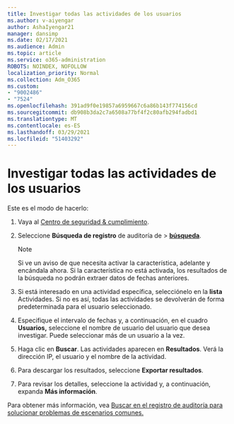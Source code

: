 ```yaml
---
title: Investigar todas las actividades de los usuarios
ms.author: v-aiyengar
author: AshaIyengar21
manager: dansimp
ms.date: 02/17/2021
ms.audience: Admin
ms.topic: article
ms.service: o365-administration
ROBOTS: NOINDEX, NOFOLLOW
localization_priority: Normal
ms.collection: Adm_O365
ms.custom:
- "9002486"
- "7524"
ms.openlocfilehash: 391ad9f0e19857a6959667c6a86b143f774156cd
ms.sourcegitcommit: db908b3da2c7a6508a77bf4f2c80afb294fadbd1
ms.translationtype: MT
ms.contentlocale: es-ES
ms.lasthandoff: 03/29/2021
ms.locfileid: "51403292"
---
```

# <a name="investigate-all-the-users-activities"></a>Investigar todas las actividades de los usuarios

Este es el modo de hacerlo:

1. Vaya al [Centro de seguridad & cumplimiento](https://go.microsoft.com/fwlink/p/?linkid=2077143).
1. Seleccione **Búsqueda de registro** de auditoría de  >  **[búsqueda](https://go.microsoft.com/fwlink/?linkid=2103759)**.
    > [!NOTE]
    > Si ve un aviso de que necesita activar la característica, adelante y encándala ahora. Si la característica no está activada, los resultados de la búsqueda no podrán extraer datos de fechas anteriores.

1. Si está interesado en una actividad específica, selecciónelo en la **lista** Actividades. Si no es así, todas las actividades se devolverán de forma predeterminada para el usuario seleccionado.
1. Especifique el intervalo de fechas y, a continuación, en el cuadro **Usuarios,** seleccione el nombre de usuario del usuario que desea investigar. Puede seleccionar más de un usuario a la vez.
1. Haga clic en **Buscar**. Las actividades aparecen en **Resultados**. Verá la dirección IP, el usuario y el nombre de la actividad.
1. Para descargar los resultados, seleccione **Exportar resultados**.
1. Para revisar los detalles, seleccione la actividad y, a continuación, expanda **Más información**.

Para obtener más información, vea [Buscar en el registro de auditoría para solucionar problemas de escenarios comunes.](https://go.microsoft.com/fwlink/?linkid=2103944)